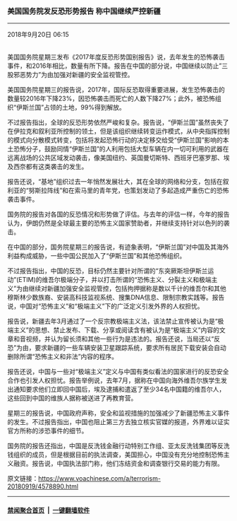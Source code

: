 ### 美国国务院发反恐形势报告 称中国继续严控新疆 
------------------------

<div class="published">
 <span class="date" title="中国时间">
  <time datetime="2018-09-20T06:15:27+08:00">
   2018年9月20日 06:15
  </time>
 </span>
</div>
<br/>
<div class="wsw">
 <p>
  美国国务院星期三发布《2017年度反恐形势国别报告》说，去年发生的恐怖袭击事件，和2016年相比，数量有所下降。报告在中国的部分说，中国继续以防止”三股邪恶势力”为由加强对新疆的安全监视管控。
 </p>
 <p>
  美国国务院星期三的报告说，2017年，国际反恐取得重要进展，发生恐怖袭击的数量较2016年下降23%，因恐怖袭击而死亡的人数下降27%；此外，被恐怖组织“伊斯兰国”占领的土地，99%得到解放。
 </p>
 <p>
  不过报告指出，全球的反恐形势依然严峻和复杂。报告说，“伊斯兰国”虽然丧失了在伊拉克和叙利亚所控制的领土，但是该组织继续转变运作模式，从中央指挥控制的模式向分散模式转变，包括将发起恐怖行动的决定移交给受“伊斯兰国”影响的本土恐怖分子，鼓励同情“伊斯兰国”的人利用包括大型车辆在内一切可利用的武器在远离战场的公共区域发动袭击，像美国纽约、英国曼切斯特、西班牙巴塞罗那、埃及西奈都有这类袭击的发生。
 </p>
 <p>
  报告还说，“基地”组织过去一年悄然发展壮大，其在全球的网络和分支，包括在叙利亚的“努斯拉阵线”和在索马里的青年党，也策划发动了多起造成严重伤亡的恐怖袭击事件。
 </p>
 <p>
  国务院的报告对各国的反恐情况和形势做了评估。与去年的评估一样，今年的报告认为，伊朗仍然是全球最主要的恐怖主义国家赞助者，并继续支持针对以色列的袭击。
 </p>
 <p>
  在中国的部分，国务院星期三的报告说，有迹象表明，“伊斯兰国”对中国及其海外利益构成威胁，一些中国公民加入了“伊斯兰国”和其他恐怖组织。
 </p>
 <p>
  不过报告指出，中国的反恐，目标仍然主要针对所谓的“东突厥斯坦伊斯兰运动”(ETIM)的维吾尔极端分子，并以打击所谓的“恐怖主义、分裂主义和极端主义”为由继续对新疆加强安全监视管控，包括拘押据称是数以千计的维吾尔和其他穆斯林少数族裔、安装高科技监视系统、搜集DNA信息、限制宗教实践等。报告说，中国对“恐怖主义”和“极端主义”下的广泛定义引发外界的人权担忧。
 </p>
 <p>
  报告说，新疆去年3月通过了一个反宗教极端主义法，该法禁止宣传被认为是“极端主义”的思想、禁止发布、下载、分享或阅读含有被认为是“极端主义”内容的文章和音视频，并认为留长须和其他一些行为是违法的。报告还说，当局还以“反恐”为由，要求新疆的一些车辆安装卫星跟踪系统，要求所有居民下载安装会自动删除所谓“恐怖主义和非法”内容的程序。
 </p>
 <p>
  报告还说，中国与一些对“极端主义”定义与中国有类似看法的国家进行的反恐安全合作也引发人权担忧。报告举例说，去年7月，据称在中国向海外维吾尔族学生发出通知要求他们立即回中国后，埃及逮捕和遣返了至少34名中国籍的维吾尔人，这些回到中国的维族人据称被送进了再教育营。
 </p>
 <p>
  星期三的报告说，中国政府声称，安全和监视措施的加强减少了新疆恐怖主义事件的发生。不过报告指出，中国也阻止第三方去独立核实官媒的报道，外界难以证实官方所称的涉恐事件的细节。
 </p>
 <p>
  国务院的报告还指出，中国是反洗钱金融行动特别工作组、亚太反洗钱集团等反洗钱组织的成员，但是根据目前的执法调查，美国担心，中国没有充分地控制恐怖主义融资。报告说，中国执法部门称，他们冻结资金和调查银行交易的能力有限。
 </p>
</div>

原文链接：https://www.voachinese.com/a/terrorism-20180919/4578890.html


------------------------
#### [禁闻聚合首页](https://github.com/gfw-breaker/banned-news/blob/master/README.md) &nbsp;|&nbsp;  [一键翻墙软件](https://github.com/gfw-breaker/nogfw/blob/master/README.md)